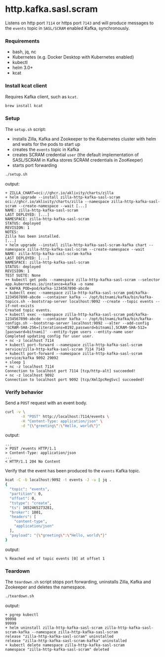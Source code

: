 # http.kafka.sasl.scram

Listens on http port `7114` or https port `7143` and will produce messages to the `events` topic in `SASL/SCRAM` enabled Kafka, synchronously.

### Requirements

- bash, jq, nc
- Kubernetes (e.g. Docker Desktop with Kubernetes enabled)
- kubectl
- helm 3.0+
- kcat

### Install kcat client

Requires Kafka client, such as `kcat`.

```bash
brew install kcat
```

### Setup

The `setup.sh` script:

- installs Zilla, Kafka and Zookeeper to the Kubernetes cluster with helm and waits for the pods to start up
- creates the `events` topic in Kafka
- creates SCRAM credential `user` (the default implementation of SASL/SCRAM in Kafka stores SCRAM credentials in ZooKeeper)
- starts port forwarding

```bash
./setup.sh
```

output:

```text
+ ZILLA_CHART=oci://ghcr.io/aklivity/charts/zilla
+ helm upgrade --install zilla-http-kafka-sasl-scram oci://ghcr.io/aklivity/charts/zilla --namespace zilla-http-kafka-sasl-scram --create-namespace --wait [...]
NAME: zilla-http-kafka-sasl-scram
LAST DEPLOYED: [...]
NAMESPACE: zilla-http-kafka-sasl-scram
STATUS: deployed
REVISION: 1
NOTES:
Zilla has been installed.
[...]
+ helm upgrade --install zilla-http-kafka-sasl-scram-kafka chart --namespace zilla-http-kafka-sasl-scram --create-namespace --wait
NAME: zilla-http-kafka-sasl-scram-kafka
LAST DEPLOYED: [...]
NAMESPACE: zilla-http-kafka-sasl-scram
STATUS: deployed
REVISION: 1
TEST SUITE: None
++ kubectl get pods --namespace zilla-http-kafka-sasl-scram --selector app.kubernetes.io/instance=kafka -o name
+ KAFKA_POD=pod/kafka-1234567890-abcde
+ kubectl exec --namespace zilla-http-kafka-sasl-scram pod/kafka-1234567890-abcde --container kafka -- /opt/bitnami/kafka/bin/kafka-topics.sh --bootstrap-server localhost:9092 --create --topic events --if-not-exists
Created topic events.
+ kubectl exec --namespace zilla-http-kafka-sasl-scram pod/kafka-1234567890-abcde --container kafka -- /opt/bitnami/kafka/bin/kafka-configs.sh --bootstrap-server localhost:9092 --alter --add-config 'SCRAM-SHA-256=[iterations=8192,password=bitnami],SCRAM-SHA-512=[password=bitnami]' --entity-type users --entity-name user
Completed updating config for user user.
+ nc -z localhost 7114
+ kubectl port-forward --namespace zilla-http-kafka-sasl-scram service/zilla-http-kafka-sasl-scram 7114 7143
+ kubectl port-forward --namespace zilla-http-kafka-sasl-scram service/kafka 9092 29092
+ sleep 1
+ nc -z localhost 7114
Connection to localhost port 7114 [tcp/http-alt] succeeded!
+ nc -z localhost 9092
Connection to localhost port 9092 [tcp/XmlIpcRegSvc] succeeded!
```

### Verify behavior

Send a `POST` request with an event body.

```bash
curl -v \
       -X "POST" http://localhost:7114/events \
       -H "Content-Type: application/json" \
       -d "{\"greeting\":\"Hello, world\"}"
```

output:

```text
...
> POST /events HTTP/1.1
> Content-Type: application/json
...
< HTTP/1.1 204 No Content
```

Verify that the event has been produced to the `events` Kafka topic.

```bash
kcat -C -b localhost:9092 -t events -J -u | jq .
{
  "topic": "events",
  "partition": 0,
  "offset": 0,
  "tstype": "create",
  "ts": 1652465273281,
  "broker": 1001,
  "headers": [
    "content-type",
    "application/json"
  ],
  "payload": "{\"greeting\":\"Hello, world\"}"
}
```

output:

```text
% Reached end of topic events [0] at offset 1
```

### Teardown

The `teardown.sh` script stops port forwarding, uninstalls Zilla, Kafka and Zookeeper and deletes the namespace.

```bash
./teardown.sh
```

output:

```text
+ pgrep kubectl
99998
99999
+ helm uninstall zilla-http-kafka-sasl-scram zilla-http-kafka-sasl-scram-kafka --namespace zilla-http-kafka-sasl-scram
release "zilla-http-kafka-sasl-scram" uninstalled
release "zilla-http-kafka-sasl-scram-kafka" uninstalled
+ kubectl delete namespace zilla-http-kafka-sasl-scram
namespace "zilla-http-kafka-sasl-scram" deleted
```
